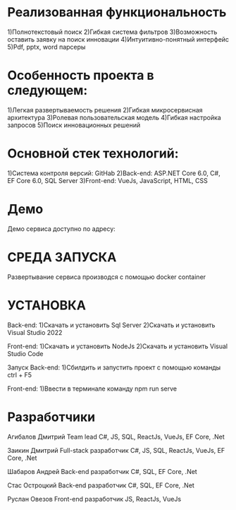 # Реализованная функциональность
1)Полнотекстовый поиск
2)Гибкая система фильтров
3)Возможность оставить заявку на поиск инновации
4)Интуитивно-понятный интерфейс
5)Pdf, pptx, word парсеры

# Особенность проекта в следующем:
1)Легкая развертываемость решения
2)Гибкая микросервисная архитектура
3)Ролевая пользовательская модель
4)Гибкая настройка запросов
5)Поиск инновационных решений

# Основной стек технологий:
1)Система контроля версий: GitHab
2)Back-end: ASP.NET Core 6.0, C#, EF Core 6.0, SQL Server
3)Front-end: VueJs, JavaScript, HTML, CSS

# Демо

Демо сервиса доступно по адресу:

# СРЕДА ЗАПУСКА
Развертывание сервиса производся с помощью docker container

# УСТАНОВКА
Back-end:
1)Скачать и установить Sql Server
2)Скачать и установить Visual Studio 2022

Front-end:
1)Скачать и установить NodeJs
2)Скачать и установить Visual Studio Code

Запуск
Back-end:
1)Сбилдить и запустить проект с помощью команды ctrl + F5

Front-end:
1)Ввести в терминале команду npm run serve

# Разработчики
Агибалов Дмитрий
Team lead 
C#, JS, SQL, ReactJs, VueJs, EF Core, .Net

Заикин Дмитрий
Full-stack разработчик 
C#, JS, SQL, ReactJs, VueJs, EF Core, .Net

Шабаров Андрей
Back-end разработчик 
C#, SQL, EF Core, .Net

Стас Остроцкий
Back-end разработчик 
C#, SQL, EF Core, .Net

Руслан Овезов
Front-end разработчик
JS, ReactJs, VueJs
